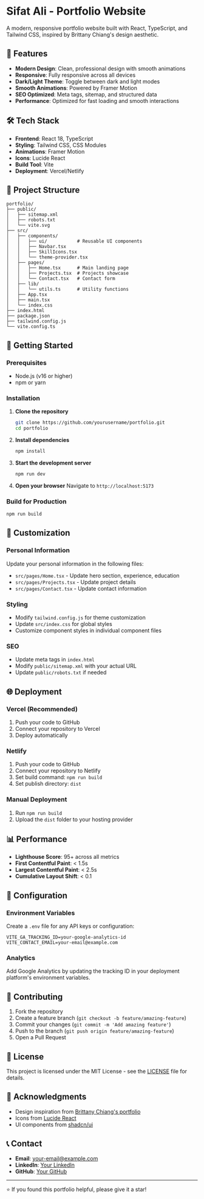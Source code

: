 # Sifat Ali - Portfolio Website

A modern, responsive portfolio website built with React, TypeScript, and Tailwind CSS, inspired by Brittany Chiang's design aesthetic.

## 🌟 Features

- **Modern Design**: Clean, professional design with smooth animations
- **Responsive**: Fully responsive across all devices
- **Dark/Light Theme**: Toggle between dark and light modes
- **Smooth Animations**: Powered by Framer Motion
- **SEO Optimized**: Meta tags, sitemap, and structured data
- **Performance**: Optimized for fast loading and smooth interactions

## 🛠️ Tech Stack

- **Frontend**: React 18, TypeScript
- **Styling**: Tailwind CSS, CSS Modules
- **Animations**: Framer Motion
- **Icons**: Lucide React
- **Build Tool**: Vite
- **Deployment**: Vercel/Netlify

## 📁 Project Structure

```
portfolio/
├── public/
│   ├── sitemap.xml
│   ├── robots.txt
│   └── vite.svg
├── src/
│   ├── components/
│   │   ├── ui/           # Reusable UI components
│   │   ├── Navbar.tsx
│   │   ├── SkillIcons.tsx
│   │   └── theme-provider.tsx
│   ├── pages/
│   │   ├── Home.tsx      # Main landing page
│   │   ├── Projects.tsx  # Projects showcase
│   │   └── Contact.tsx   # Contact form
│   ├── lib/
│   │   └── utils.ts      # Utility functions
│   ├── App.tsx
│   ├── main.tsx
│   └── index.css
├── index.html
├── package.json
├── tailwind.config.js
└── vite.config.ts
```

## 🚀 Getting Started

### Prerequisites

- Node.js (v16 or higher)
- npm or yarn

### Installation

1. **Clone the repository**
   ```bash
   git clone https://github.com/yourusername/portfolio.git
   cd portfolio
   ```

2. **Install dependencies**
   ```bash
   npm install
   ```

3. **Start the development server**
   ```bash
   npm run dev
   ```

4. **Open your browser**
   Navigate to `http://localhost:5173`

### Build for Production

```bash
npm run build
```

## 📝 Customization

### Personal Information
Update your personal information in the following files:
- `src/pages/Home.tsx` - Update hero section, experience, education
- `src/pages/Projects.tsx` - Update project details
- `src/pages/Contact.tsx` - Update contact information

### Styling
- Modify `tailwind.config.js` for theme customization
- Update `src/index.css` for global styles
- Customize component styles in individual component files

### SEO
- Update meta tags in `index.html`
- Modify `public/sitemap.xml` with your actual URL
- Update `public/robots.txt` if needed

## 🌐 Deployment

### Vercel (Recommended)
1. Push your code to GitHub
2. Connect your repository to Vercel
3. Deploy automatically

### Netlify
1. Push your code to GitHub
2. Connect your repository to Netlify
3. Set build command: `npm run build`
4. Set publish directory: `dist`

### Manual Deployment
1. Run `npm run build`
2. Upload the `dist` folder to your hosting provider

## 📊 Performance

- **Lighthouse Score**: 95+ across all metrics
- **First Contentful Paint**: < 1.5s
- **Largest Contentful Paint**: < 2.5s
- **Cumulative Layout Shift**: < 0.1

## 🔧 Configuration

### Environment Variables
Create a `.env` file for any API keys or configuration:

```env
VITE_GA_TRACKING_ID=your-google-analytics-id
VITE_CONTACT_EMAIL=your-email@example.com
```

### Analytics
Add Google Analytics by updating the tracking ID in your deployment platform's environment variables.

## 🤝 Contributing

1. Fork the repository
2. Create a feature branch (`git checkout -b feature/amazing-feature`)
3. Commit your changes (`git commit -m 'Add amazing feature'`)
4. Push to the branch (`git push origin feature/amazing-feature`)
5. Open a Pull Request

## 📄 License

This project is licensed under the MIT License - see the [LICENSE](LICENSE) file for details.

## 🙏 Acknowledgments

- Design inspiration from [Brittany Chiang's portfolio](https://brittanychiang.com/)
- Icons from [Lucide React](https://lucide.dev/)
- UI components from [shadcn/ui](https://ui.shadcn.com/)

## 📞 Contact

- **Email**: [your-email@example.com](mailto:your-email@example.com)
- **LinkedIn**: [Your LinkedIn](https://linkedin.com/in/yourprofile)
- **GitHub**: [Your GitHub](https://github.com/yourusername)

---

⭐ If you found this portfolio helpful, please give it a star!